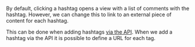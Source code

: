 By default, clicking a hashtag opens a view with a list of comments with the hashtag. However, we can change this to link to an
external piece of content for each hashtag.

This can be done when adding hashtags [via the API](/guide-api.html#hash-tag-structure). When we add a hashtag via the API it is possible
to define a URL for each tag.
